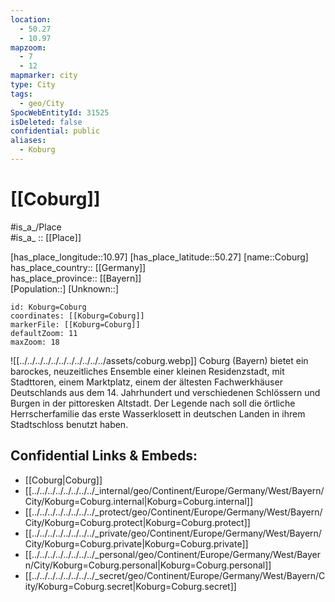 ```yaml
---
location:
  - 50.27
  - 10.97
mapzoom:
  - 7
  - 12
mapmarker: city
type: City
tags:
  - geo/City
SpocWebEntityId: 31525
isDeleted: false
confidential: public
aliases:
  - Koburg
---
```


# [[Coburg]]

#is_a_/Place  
#is_a_ :: [[Place]] 

[has_place_longitude::10.97] 
[has_place_latitude::50.27] 
[name::Coburg] 
has_place_country:: [[Germany]]  
has_place_province:: [[Bayern]]  
[Population::] 
[Unknown::] 


```leaflet
id: Koburg=Coburg
coordinates: [[Koburg=Coburg]] 
markerFile: [[Koburg=Coburg]] 
defaultZoom: 11 
maxZoom: 18
```

![[../../../../../../../../../../../assets/coburg.webp]]
Coburg (Bayern) bietet ein barockes, neuzeitliches Ensemble einer kleinen Residenzstadt, mit Stadttoren, einem Marktplatz, einem der ältesten Fachwerkhäuser Deutschlands aus dem 14. Jahrhundert und verschiedenen Schlössern und Burgen in der pittoresken Altstadt. Der Legende nach soll die örtliche Herrscherfamilie das erste Wasserklosett in deutschen Landen in ihrem Stadtschloss benutzt haben.

## Confidential Links & Embeds: 
- [[Coburg|Coburg]]  
- [[../../../../../../../../_internal/geo/Continent/Europe/Germany/West/Bayern/City/Koburg=Coburg.internal|Koburg=Coburg.internal]] 
- [[../../../../../../../../_protect/geo/Continent/Europe/Germany/West/Bayern/City/Koburg=Coburg.protect|Koburg=Coburg.protect]] 
- [[../../../../../../../../_private/geo/Continent/Europe/Germany/West/Bayern/City/Koburg=Coburg.private|Koburg=Coburg.private]] 
- [[../../../../../../../../_personal/geo/Continent/Europe/Germany/West/Bayern/City/Koburg=Coburg.personal|Koburg=Coburg.personal]] 
- [[../../../../../../../../_secret/geo/Continent/Europe/Germany/West/Bayern/City/Koburg=Coburg.secret|Koburg=Coburg.secret]] 
